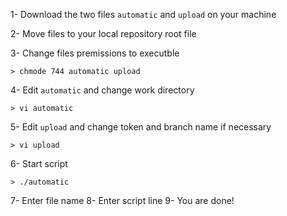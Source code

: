 1- Download the two files `automatic` and `upload` on your machine

2- Move files to your local repository root file

3- Change files premissions to executble

```
> chmode 744 automatic upload
```
4- Edit `automatic` and change work directory
```
> vi automatic
```
5- Edit `upload` and change token and branch name if necessary
```
> vi upload
```
6- Start script
```
> ./automatic
```
7- Enter file name
8- Enter script line
9- You are done!
